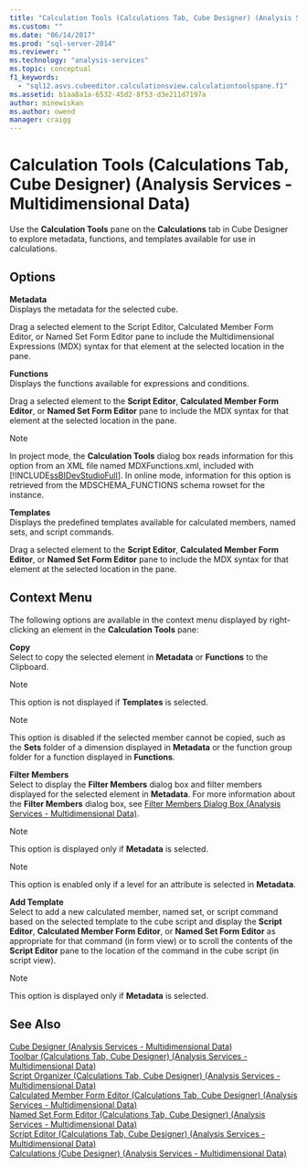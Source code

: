 ```yaml
---
title: "Calculation Tools (Calculations Tab, Cube Designer) (Analysis Services - Multidimensional Data) | Microsoft Docs"
ms.custom: ""
ms.date: "06/14/2017"
ms.prod: "sql-server-2014"
ms.reviewer: ""
ms.technology: "analysis-services"
ms.topic: conceptual
f1_keywords: 
  - "sql12.asvs.cubeeditor.calculationsview.calculationtoolspane.f1"
ms.assetid: b1aa8a1a-6532-45d2-8f53-d3e211d7197a
author: minewiskan
ms.author: owend
manager: craigg
---
```

# Calculation Tools (Calculations Tab, Cube Designer) (Analysis Services - Multidimensional Data)
  Use the **Calculation Tools** pane on the **Calculations** tab in Cube Designer to explore metadata, functions, and templates available for use in calculations.  
  
## Options  
 **Metadata**  
 Displays the metadata for the selected cube.  
  
 Drag a selected element to the Script Editor, Calculated Member Form Editor, or Named Set Form Editor pane to include the Multidimensional Expressions (MDX) syntax for that element at the selected location in the pane.  
  
 **Functions**  
 Displays the functions available for expressions and conditions.  
  
 Drag a selected element to the **Script Editor**, **Calculated Member Form Editor**, or **Named Set Form Editor** pane to include the MDX syntax for that element at the selected location in the pane.  
  
> [!NOTE]  
>  In project mode, the **Calculation Tools** dialog box reads information for this option from an XML file named MDXFunctions.xml, included with [!INCLUDE[ssBIDevStudioFull](../includes/ssbidevstudiofull-md.md)]. In online mode, information for this option is retrieved from the MDSCHEMA_FUNCTIONS schema rowset for the instance.  
  
 **Templates**  
 Displays the predefined templates available for calculated members, named sets, and script commands.  
  
 Drag a selected element to the **Script Editor**, **Calculated Member Form Editor**, or **Named Set Form Editor** pane to include the MDX syntax for that element at the selected location in the pane.  
  
## Context Menu  
 The following options are available in the context menu displayed by right-clicking an element in the **Calculation Tools** pane:  
  
 **Copy**  
 Select to copy the selected element in **Metadata** or **Functions** to the Clipboard.  
  
> [!NOTE]  
>  This option is not displayed if **Templates** is selected.  
  
> [!NOTE]  
>  This option is disabled if the selected member cannot be copied, such as the **Sets** folder of a dimension displayed in **Metadata** or the function group folder for a function displayed in **Functions**.  
  
 **Filter Members**  
 Select to display the **Filter Members** dialog box and filter members displayed for the selected element in **Metadata**. For more information about the **Filter Members** dialog box, see [Filter Members Dialog Box &#40;Analysis Services - Multidimensional Data&#41;](filter-members-dialog-box-analysis-services-multidimensional-data.md).  
  
> [!NOTE]  
>  This option is displayed only if **Metadata** is selected.  
  
> [!NOTE]  
>  This option is enabled only if a level for an attribute is selected in **Metadata**.  
  
 **Add Template**  
 Select to add a new calculated member, named set, or script command based on the selected template to the cube script and display the **Script Editor**, **Calculated Member Form Editor**, or **Named Set Form Editor** as appropriate for that command (in form view) or to scroll the contents of the **Script Editor** pane to the location of the command in the cube script (in script view).  
  
> [!NOTE]  
>  This option is displayed only if **Metadata** is selected.  
  
## See Also  
 [Cube Designer &#40;Analysis Services - Multidimensional Data&#41;](cube-designer-analysis-services-multidimensional-data.md)   
 [Toolbar &#40;Calculations Tab, Cube Designer&#41; &#40;Analysis Services - Multidimensional Data&#41;](toolbar-calculations-tab-cube-designer-analysis-services-multidimensional-data.md)   
 [Script Organizer &#40;Calculations Tab, Cube Designer&#41; &#40;Analysis Services - Multidimensional Data&#41;](script-organizer-cube-designer-analysis-services-multidimensional-data.md)   
 [Calculated Member Form Editor &#40;Calculations Tab, Cube Designer&#41; &#40;Analysis Services - Multidimensional Data&#41;](calculated-member-form-editor-cube-designer-analysis-services-multidimensional-data.md)   
 [Named Set Form Editor &#40;Calculations Tab, Cube Designer&#41; &#40;Analysis Services - Multidimensional Data&#41;](named-set-form-editor-cube-designer-analysis-services-multidimensional-data.md)   
 [Script Editor &#40;Calculations Tab, Cube Designer&#41; &#40;Analysis Services - Multidimensional Data&#41;](script-editor-calculations-cube-designer-analysis-services-multidimensional-data.md)   
 [Calculations &#40;Cube Designer&#41; &#40;Analysis Services - Multidimensional Data&#41;](calculations-cube-designer-analysis-services-multidimensional-data.md)  
  
  
